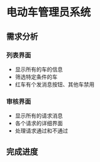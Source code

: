 # 电动车管理员系统

## 需求分析

### 列表界面

- 显示所有的车的信息
- 筛选特定条件的车
- 红车有个发消息按钮、其他车禁用

### 审核界面

- 显示所有的请求消息
- 各个请求的详细界面
- 处理请求通过和不通过

## 完成进度
